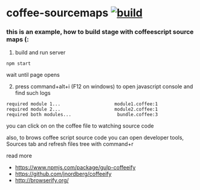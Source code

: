 coffee-sourcemaps [![build](https://travis-ci.org/daggerok/coffee-sourcemaps.svg?branch=master)](https://travis-ci.org/daggerok/coffee-sourcemaps)
=================

### this is an example, how to build stage with coffeescript source maps (:

1. build and run server

```
npm start
```

wait until page opens

2. press command+alt+i (F12 on windows) to open javascript console and find such logs

```shell
required module 1...                    module1.coffee:1
required module 2...                    module2.coffee:1 
required both modules...                 bundle.coffee:3
```

you can click on on the coffee file to watching source code

also, to brows coffee script source code you can open developer tools, Sources tab and refresh files tree with command+r

read more
- https://www.npmjs.com/package/gulp-coffeeify
- https://github.com/jnordberg/coffeeify
- http://browserify.org/
